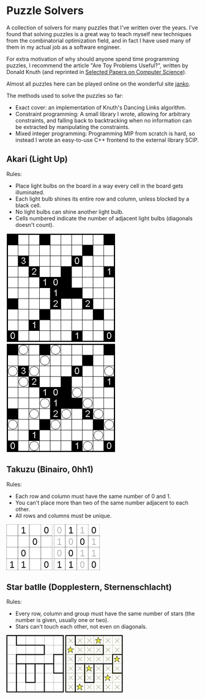 # Puzzle Solvers

A collection of solvers for many puzzles that I've written over the years. I've found that solving puzzles is a great way to teach myself new techniques from the combinatorial optimization field, and in fact I have used many of them in my actual job as a software engineer.

For extra motivation of why should anyone spend time programming puzzles, I recommend the article "Are Toy Problems Useful?", written by Donald Knuth (and reprinted in [Selected Papers on Computer Science](https://www.amazon.com/Selected-Papers-Computer-Science-Lecture/dp/1881526917)).

Almost all puzzles here can be played online on the wonderful site [janko](https://www.janko.at/Raetsel/index.htm).

The methods used to solve the puzzles so far:
* Exact cover: an implementation of Knuth's Dancing Links algorithm.
* Constraint programming: A small library I wrote, allowing for arbitrary constraints, and falling back to backtracking when no information can be extracted by manipulating the constraints.
* Mixed integer programming: Programming MIP from scratch is hard, so instead I wrote an easy-to-use C++ frontend to the external library SCIP.

## Akari (Light Up)

Rules:
* Place light bulbs on the board in a way every cell in the board gets illuminated.
* Each light bulb shines its entire row and column, unless blocked by a black cell.
* No light bulbs can shine another light bulb.
* Cells numbered indicate the number of adjacent light bulbs (diagonals doesn't count).

![Akari puzzle unsolved](images/akari.unsolved.png) ![Akari puzzle solved](images/akari.solved.png)

## Takuzu (Binairo, 0hh1)

Rules:
* Each row and column must have the same number of 0 and 1.
* You can't place more than two of the same number adjacent to each other.
* All rows and columns must be unique.

![Takuzu puzzle unsolved](images/takuzu.unsolved.png) ![Takuzu puzzle solved](images/takuzu.solved.png)

## Star batlle (Dopplestern, Sternenschlacht)

Rules:
* Every row, column and group must have the same number of stars (the number is given, usually one or two).
* Stars can't touch each other, not even on diagonals.

![Stars puzzle unsolved](images/stars.unsolved.gif) ![Stars puzzle solved](images/stars.solved.gif)


